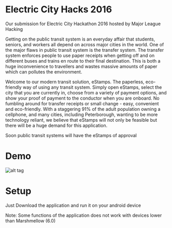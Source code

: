 # Electric City Hacks 2016
Our submission for Electric City Hackathon 2016 hosted by Major League Hacking

Getting on the public transit system is an everyday affair that students, seniors, and workers all depend on across major cities in the world. One of the major flaws in public transit system is the transfer system. The transfer system enforces people to use paper receipts when getting off and on different buses and trains en route to their final destination. This is both a huge inconvenience to travellers and wastes massive amounts of paper which can pollutes the environment. 

Welcome to our modern transit solution, eStamps. The paperless, eco-friendly way of using any transit system. Simply open eStamps, select the city that you are currently in, choose from a variety of payment options, and show your proof of payment to the conductor when you are onboard. No fumbling around for transfer receipts or small change - easy, convenient and eco-friendly. With a staggering 91% of the adult population owning a cellphone, and many cities, including Peterborough, wanting to be more technology reliant, we believe that eStamps will not only be feasible but there will be a huge demand for this application.

Soon public transit systems will have the eStamps of approval

# Demo
![alt tag](https://raw.githubusercontent.com/tzhang995/ECHacks2016/app/src/main/res/drawable/phone.jpg)


# Setup
Just Download the application and run it on your android device

Note: Some functions of the application does not work with devices lower than Marshmellow (6.0)

